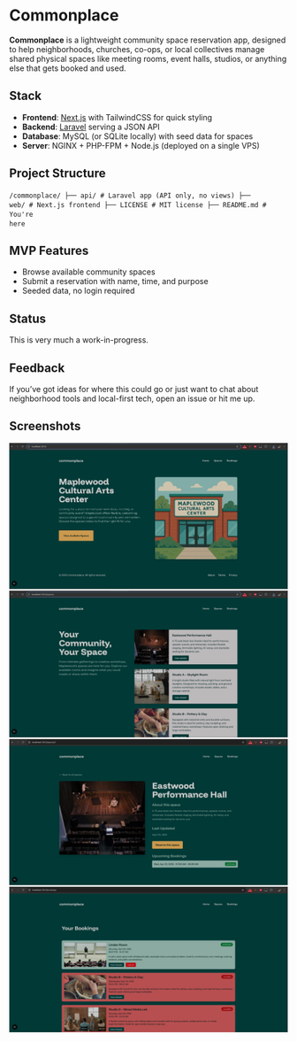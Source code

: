 # Commonplace

**Commonplace** is a lightweight community space reservation app, designed to help neighborhoods, churches, co-ops, or local collectives manage shared physical spaces like meeting rooms, event halls, studios, or anything else that gets booked and used.

## Stack

- **Frontend**: [Next.js](https://nextjs.org/) with TailwindCSS for quick styling  
- **Backend**: [Laravel](https://laravel.com/) serving a JSON API  
- **Database**: MySQL (or SQLite locally) with seed data for spaces  
- **Server**: NGINX + PHP-FPM + Node.js (deployed on a single VPS)


## Project Structure

<code>/commonplace/
├── api/              # Laravel app (API only, no views)
├── web/              # Next.js frontend
├── LICENSE           # MIT license
├── README.md         # You're here</code>


## MVP Features

- Browse available community spaces
- Submit a reservation with name, time, and purpose
- Seeded data, no login required
  

## Status

This is very much a work-in-progress.


## Feedback

If you’ve got ideas for where this could go or just want to chat about neighborhood tools and local-first tech, open an issue or hit me up.


## Screenshots
![Screenshot of Homepage](assets/homepage.png)
![Screenshot of Spaces Page](assets/spaces.png)
![Screenshot of Single Space Page](assets/single-space.png)
![Screenshot of All Bookings Page](assets/bookings.png)
